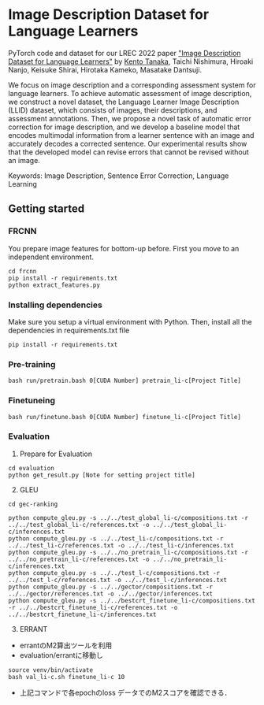 # Image Description Dataset for Language Learners
PyTorch code and dataset for our LREC 2022 paper ["Image Description Dataset for Language Learners"](http://www.lsta.media.kyoto-u.ac.jp/mori/research/public/tanaka-LREC22.pdf) by [Kento Tanaka](https://kent34.netlify.app/), Taichi Nishimura, Hiroaki Nanjo, Keisuke Shirai, Hirotaka Kameko, Masatake Dantsuji.

We focus on image description and a corresponding assessment system for language learners. To achieve automatic assessment
of image description, we construct a novel dataset, the Language Learner Image Description (LLID) dataset, which consists of
images, their descriptions, and assessment annotations. Then, we propose a novel task of automatic error correction for image
description, and we develop a baseline model that encodes multimodal information from a learner sentence with an image and
accurately decodes a corrected sentence. Our experimental results show that the developed model can revise errors that cannot
be revised without an image.

Keywords: Image Description, Sentence Error Correction, Language Learning

## Getting started
### FRCNN
You prepare image features for bottom-up before.
First you move to an independent environment.
```
cd frcnn
pip install -r requirements.txt
python extract_features.py
```

### Installing dependencies
Make sure you setup a virtual environment with Python. Then, install all the dependencies in requirements.txt file
```
pip install -r requirements.txt
```

### Pre-training
```
bash run/pretrain.bash 0[CUDA Number] pretrain_li-c[Project Title]
```

### Finetuneing
```
bash run/finetune.bash 0[CUDA Number] finetune_li-c[Project Title]
```

### Evaluation
1. Prepare for Evaluation
```
cd evaluation
python get_result.py [Note for setting project title]
```

2. GLEU
```
cd gec-ranking
```

```
python compute_gleu.py -s ../../test_global_li-c/compositions.txt -r ../../test_global_li-c/references.txt -o ../../test_global_li-c/inferences.txt
python compute_gleu.py -s ../../test_li-c/compositions.txt -r ../../test_li-c/references.txt -o ../../test_li-c/inferences.txt
python compute_gleu.py -s ../../no_pretrain_li-c/compositions.txt -r ../../no_pretrain_li-c/references.txt -o ../../no_pretrain_li-c/inferences.txt
python compute_gleu.py -s ../../test_l-c/compositions.txt -r ../../test_l-c/references.txt -o ../../test_l-c/inferences.txt
python compute_gleu.py -s ../../gector/compositions.txt -r ../../gector/references.txt -o ../../gector/inferences.txt
python compute_gleu.py -s ../../bestcrt_finetune_li-c/compositions.txt -r ../../bestcrt_finetune_li-c/references.txt -o ../../bestcrt_finetune_li-c/inferences.txt
```
 3. ERRANT
- errantのM2算出ツールを利用
- evaluation/errantに移動し
```
source venv/bin/activate
bash val_li-c.sh finetune_li-c 10
```
- 上記コマンドで各epochのloss データでのM2スコアを確認できる．

